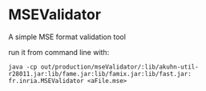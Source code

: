 # MSEValidator
A simple MSE format validation tool

run it from command line with:

`java -cp out/production/mseValidator/:lib/akuhn-util-r28011.jar:lib/fame.jar:lib/famix.jar:lib/fast.jar: fr.inria.MSEValidator <aFile.mse>`
